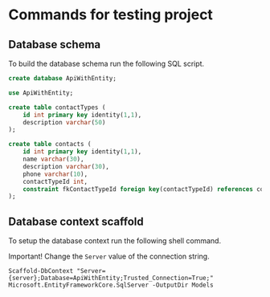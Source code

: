 # Commands for testing project
## Database schema
To build the database schema run the following SQL script.
~~~sql
create database ApiWithEntity;

use ApiWithEntity;

create table contactTypes (
	id int primary key identity(1,1),
	description varchar(50)
);

create table contacts (
	id int primary key identity(1,1),
	name varchar(30),
	description varchar(30),
	phone varchar(10),
	contactTypeId int,
	constraint fkContactTypeId foreign key(contactTypeId) references contactTypes(id)
);
~~~
## Database context scaffold
To setup the database context run the following shell command.

Important! Change the `Server` value of the connection string.
~~~shell
Scaffold-DbContext "Server={server};Database=ApiWithEntity;Trusted_Connection=True;" Microsoft.EntityFrameworkCore.SqlServer -OutputDir Models
~~~

